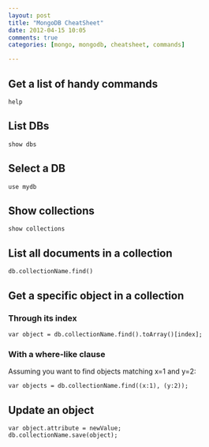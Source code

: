 ```yaml
---
layout: post
title: "MongoDB CheatSheet"
date: 2012-04-15 10:05
comments: true
categories: [mongo, mongodb, cheatsheet, commands]

---
```

## Get a list of handy commands

    help

## List DBs

    show dbs

## Select a DB

    use mydb

## Show collections

    show collections

## List all documents in a collection

    db.collectionName.find()

## Get a specific object in a collection

### Through its index

    var object = db.collectionName.find().toArray()[index];

### With a where-like clause

Assuming you want to find objects matching x=1 and y=2:

    var objects = db.collectionName.find((x:1), (y:2));

## Update an object

    var object.attribute = newValue;
    db.collectionName.save(object);
